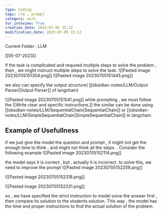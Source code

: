 ```yaml
---
type: Coding  
tags: llm , prompt
category: work
for_inteview: True
creation_date: 2023-07-05 15:12
modification_date: 2023-07-05 15:12
---
```


  
Current Folder : LLM




[[05-07-2023]]

if the  task is complicated and required multiple steps to solve the problem , then , we might instruct multiple steps to solve the task. 
![[Pasted image 20230705151304.png]]
![[Pasted image 20230705151445.png]]

we also can specify the output structure(  [[obsidian-notes/LLM/Output Parser|Output Parser]] of langchain) 

![[Pasted image 20230705151541.png]]
while prompting , we must follow the [[Write clear and specific instructions.]] 
the similar can be done using [[obsidian-notes/LLM/SequentialChain|SequentialChain]] or [[obsidian-notes/LLM/SimpleSequentialChain|SimpleSequentialChain]] in langchain. 


## Example of Usefullness

if we just give the model the question and prompt , it might not get the enough time to think , and might not think all the steps. . Consider the following example
![[Pasted image 20230705152114.png]]

the model says it is correct , but , actually it is incorrect. to solve this, we need to improve the prompt 
![[Pasted image 20230705152258.png]]

![[Pasted image 20230705152318.png]]

![[Pasted image 20230705152331.png]]

so , we have specified the strict instruction to model solve the answer first , then compare its solution to the students solution. This way , the model has the time and proper instructions to find the actual solution of the problem. 


